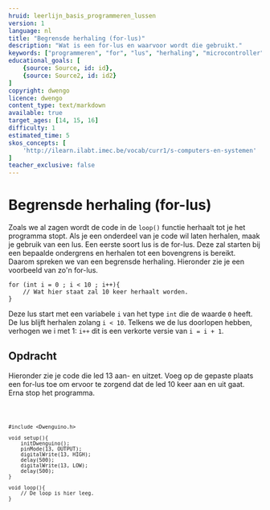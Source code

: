 ```yaml
---
hruid: leerlijn_basis_programmeren_lussen
version: 1
language: nl
title: "Begrensde herhaling (for-lus)"
description: "Wat is een for-lus en waarvoor wordt die gebruikt."
keywords: ["programmeren", "for", "lus", "herhaling", "microcontroller", "µC", "arduino", "dwenguino"]
educational_goals: [
    {source: Source, id: id}, 
    {source: Source2, id: id2}
]
copyright: dwengo
licence: dwengo
content_type: text/markdown
available: true
target_ages: [14, 15, 16]
difficulty: 1
estimated_time: 5
skos_concepts: [
    'http://ilearn.ilabt.imec.be/vocab/curr1/s-computers-en-systemen'
]
teacher_exclusive: false
---
```


# Begrensde herhaling (for-lus)

Zoals we al zagen wordt de code in de `loop()` functie herhaalt tot je het programma stopt. Als je een onderdeel van je code wil laten herhalen, maak je gebruik van een lus. Een eerste soort lus is de for-lus. Deze zal starten bij een bepaalde ondergrens en herhalen tot een bovengrens is bereikt. Daarom spreken we van een begrensde herhaling. Hieronder zie je een voorbeeld van zo'n for-lus.

```arduino
for (int i = 0 ; i < 10 ; i++){
    // Wat hier staat zal 10 keer herhaalt worden.
}
```
Deze lus start met een variabele `i` van het type `int` die de waarde `0` heeft. De lus blijft herhalen zolang `i < 10`. Telkens we de lus doorlopen hebben, verhogen we i met 1: `i++` dit is een verkorte versie van `i = i + 1`.

<div class="dwengo-content assignment">
    <h2 class="title">Opdracht</h2>
    <div class="content">
        Hieronder zie je code die led 13 aan- en uitzet. Voeg op de gepaste plaats een for-lus toe om ervoor te zorgend dat de led 10 keer aan en uit gaat. Erna stop het programma. 
        <div class="dwengo-content dwengo-code-simulator">
        <pre>
<code class="language-cpp">

    #include <Dwenguino.h>

    void setup(){
        initDwenguino();
        pinMode(13, OUTPUT);
        digitalWrite(13, HIGH);
        delay(500);
        digitalWrite(13, LOW);
        delay(500);
    }

    void loop(){
        // De loop is hier leeg.
    }
</code>
        </pre> 
        </div>
    </div>
</div>